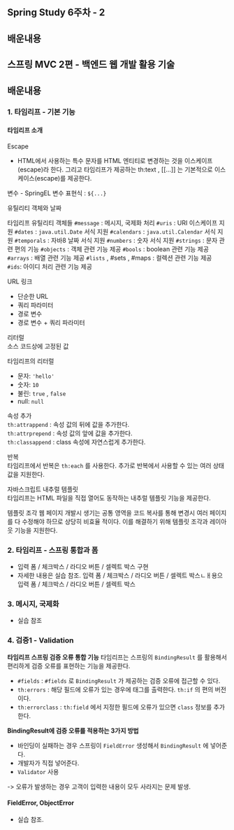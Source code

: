 ## Spring Study 6주차 - 2

## 배운내용
## 스프링 MVC 2편 - 백엔드 웹 개발 활용 기술

## 배운내용
### 1. 타임리프 - 기본 기능
#### 타임리프 소개
Escape
- HTML에서 사용하는 특수 문자를 HTML 엔티티로 변경하는 것을 이스케이프(escape)라 한다. 그리고 타임리프가 제공하는 th:text , [[...]] 는 기본적으로 이스케이스(escape)를 제공한다.
  
변수 - SpringEL
변수 표현식 : `${...}`

유틸리티 객체와 날짜

타임리프 유틸리티 객체들
`#message` : 메시지, 국제화 처리
`#uris` : URI 이스케이프 지원
`#dates` : `java.util.Date` 서식 지원 
`#calendars` : `java.util.Calendar` 서식 지원 
`#temporals` : 자바8 날짜 서식 지원
`#numbers` : 숫자 서식 지원
`#strings` : 문자 관련 편의 기능
`#objects` : 객체 관련 기능 제공
`#bools` : boolean 관련 기능 제공
`#arrays` : 배열 관련 기능 제공
`#lists` , #sets , #maps : 컬렉션 관련 기능 제공 
`#ids`: 아이디 처리 관련 기능 제공

URL 링크
- 단순한 URL
- 쿼리 파라미터
- 경로 변수
- 경로 변수 + 쿼리 파라미터

리터럴  
소스 코드상에 고정된 값

타임리프의 리터럴
- 문자: `'hello'`
- 숫자: `10`
- 불린: `true` , `false `
- null: `null`

속성 추가  
`th:attrappend` : 속성 값의 뒤에 값을 추가한다.  
`th:attrprepend` : 속성 값의 앞에 값을 추가한다.  
`th:classappend` : class 속성에 자연스럽게 추가한다.  

반복  
타임리프에서 반복은 `th:each` 를 사용한다. 추가로 반복에서 사용할 수 있는 여러 상태 값을 지원한다.

자바스크립트 내추럴 템플릿  
타임리프는 HTML 파일을 직접 열어도 동작하는 내추럴 템플릿 기능을 제공한다.

템플릿 조각
웹 페이지 개발시 생기는 공통 영역을 코드 복사를 통해 변경시 여러 페이지를 다 수정해야 하므로 상당히 비효율 적이다. 이를 해결하기 위해 템플릿 조각과 레이아웃 기능을 지원한다.

### 2. 타임리프 - 스프링 통합과 폼
- 입력 폼 / 체크박스 / 라디오 버튼 / 셀렉트 박스 구현
- 자세한 내용은 실습 참조.
입력 폼 / 체크박스 / 라디오 버튼 / 셀렉트 박스ㄴㅐ용으
입력 폼 / 체크박스 / 라디오 버튼 / 셀렉트 박스

### 3. 메시지, 국제화
- 실습 참조

### 4. 검증1 - Validation

**타임리프 스프링 검증 오류 통합 기능**
타임리프는 스프링의 `BindingResult` 를 활용해서 편리하게 검증 오류를 표현하는 기능을 제공한다. 
- `#fields` : `#fields` 로 `BindingResult` 가 제공하는 검증 오류에 접근할 수 있다.
- `th:errors` : 해당 필드에 오류가 있는 경우에 태그를 출력한다. `th:if` 의 편의 버전이다. 
- `th:errorclass` : `th:field` 에서 지정한 필드에 오류가 있으면 `class` 정보를 추가한다.

**BindingResult에 검증 오류를 적용하는 3가지 방법**
- 바인딩이 실패하는 경우 스프링이 `FieldError` 생성해서 `BindingResult` 에 넣어준다.
- 개발자가 직접 넣어준다.
- `Validator` 사용

-> 오류가 발생하는 경우 고객이 입력한 내용이 모두 사라지는 문제 발생.

#### FieldError, ObjectError
- 실습 참조.